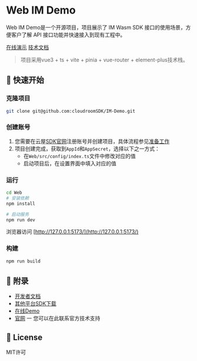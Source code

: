# Web IM Demo

Web IM Demo是一个开源项目，项目展示了 IM Wasm SDK 接口的使用场景，方便客户了解 API 接口功能并快速接入到现有工程中。

[在线演示](http://sdk.cloudroom.com/web/im/)   [技术文档](https://docs.cloudroom.com/im/document/intro/introduce?platform=Web)

> 项目采用vue3 + ts + vite + pinia + vue-router + element-plus技术栈。

## 🚀 快速开始

### 克隆项目

```bash
git clone git@github.com:cloudroomSDK/IM-Demo.git
```

### 创建账号

1. 您需要在云屋[SDK官网](https://sdk.cloudroom.com/)注册账号并创建项目，具体流程参见[准备工作](https://docs.cloudroom.com/im/document/fastIntegration/build_example?platform=Web)
1. 项目创建完成，获取到`AppId`和`AppSecret`，选择以下之一方式：
    - 在`Web/src/config/index.ts`文件中修改对应的值
    - 启动项目后，在设置界面中填入对应的值

### 运行
```bash
cd Web
# 安装依赖
npm install

# 启动服务
npm run dev
```

浏览器访问 [http://127.0.0.1:5173/](http://127.0.0.1:5173/)

### 构建
```bash
npm run build
```

## 🔖 附录

- [开发者文档](https://docs.cloudroom.com/im/document/intro/introduce?platform=Web)
- [其他平台SDK下载](https://sdk.cloudroom.com/pages/download#sdk)
- [在线Demo](http://sdk.cloudroom.com/web/im/)
- [官网](https://sdk.cloudroom.com) 一 您可以在此联系官方技术支持

## 📄 License

MIT许可